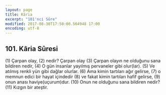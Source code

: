 ```yaml
---
layout: page
title: Kâria
excerpt: "101'nci Sûre"
modified: 2017-08-30T17:50:00.564948 17:00
encoding: utf-8
---
```


## 101. Kâria Sûresi

(1) Çarpan olay,
(2) nedir? Çarpan olay
(3) Çarpan olayın ne olduğunu sana bildiren nedir,
(4) O gün insanlar yayılmış pervaneler gibi  olur(lar).
(5) Ve atılmış renkli yün gibi dağlar olurlar.
(6) Ama kimin tartıları ağır gelirse,
(7) o memnun edici bir hayat içindedir
(8) ve fakat kimin tartıları hafif gelirse,
(9) onun anası haviye(uçurum)dur.
(10) Onun ne olduğunu sana bildiren nedir? 
(11) Kızgın bir ateştir.
